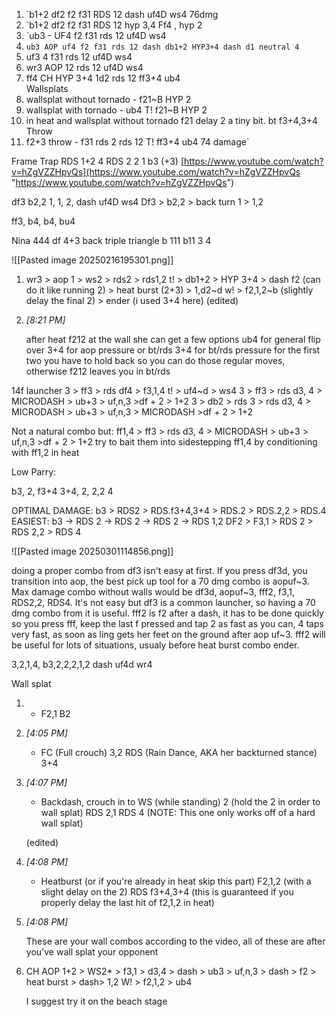 1. `b1+2 df2 f2 f31 RDS 12 dash uf4D ws4  76dmg
2. `b1+2 df2 f2 f31 RDS 12 hyp 3,4 Ff4 , hyp 2
3. `ub3 - UF4 f2 f31 rds 12 uf4D ws4 
4. `ub3 AOP uf4 f2 f31 rds 12 dash db1+2 HYP3+4 dash d1 neutral 4`
5. uf3 4 f31 rds 12 uf4D ws4 
6. wr3 AOP 12 rds 12 uf4D ws4 
7. ff4 CH HYP 3+4 1d2 rds 12 ff3+4 ub4  
Wallsplats
8. wallsplat without tornado - f21~B HYP 2 
9. wallsplat with tornado - ub4 T! f21~B HYP 2  
10. in heat and wallsplat without tornado f21 delay 2 a tiny bit. bt f3+4,3+4   
Throw
11. f2+3 throw - f31 rds 2 rds 12 T! ff3+4 ub4  74 damage`

Frame Trap
RDS 1+2 4 RDS 2 2 1
b3 (+3)
[https://www.youtube.com/watch?v=hZgVZZHpvQs](https://www.youtube.com/watch?v=hZgVZZHpvQs "https://www.youtube.com/watch?v=hZgVZZHpvQs")

df3 b2,2 1, 1, 2, dash uf4D ws4 
Df3 > b2,2 > back turn 1 > 1,2

ff3, b4, b4,  bu4

Nina
444
df 4+3
back triple triangle
b 111
b11 3 4

![[Pasted image 20250216195301.png]]
1. wr3 > aop 1 > ws2 > rds2 > rds1,2 t! > db1+2 > HYP 3+4 > dash f2 (can do it like running 2) > heat burst (2+3) > 1,d2~d w! > f2,1,2~b (slightly delay the final 2) > ender (i used 3+4 here) (edited)
    
2. _[_8:21 PM_]_
    
    after heat f212 at the wall she can get a few options ub4 for general flip over 3+4 for aop pressure or bt/rds 3+4 for bt/rds pressure for the first two you have to hold back so you can do those regular moves, otherwise f212 leaves you in bt/rds

14f launcher
3 > ff3 > rds df4 > f3,1,4 t! > uf4~d > ws4 
3 > ff3 > rds d3, 4 > MICRODASH > ub+3 > uf,n,3 >df + 2 > 1+2
3 > db2 > rds 3 > rds d3, 4 > MICRODASH > ub+3 > uf,n,3 > MICRODASH >df + 2 > 1+2

Not a natural combo but:
ff1,4 > ff3 > rds d3, 4 > MICRODASH > ub+3 > uf,n,3 >df + 2 > 1+2
try to bait them into sidestepping ff1,4 by conditioning with ff1,2 in heat


Low Parry:


b3, 2, f3+4 3+4, 2, 2,2 4

OPTIMAL DAMAGE: b3 > RDS2 > RDS.f3+4,3+4 > RDS.2 > RDS.2,2 > RDS.4
EASIEST: b3 -> RDS 2 -> RDS 2 -> RDS 2 -> RDS 1,2
DF2 > F3,1 > RDS 2 > RDS 2,2 > RDS 4

![[Pasted image 20250301114856.png]]

doing a proper combo from df3 isn't easy at first. If you press df3d, you transition into aop, the best pick up tool for a 70 dmg combo is aopuf~3. Max damage combo without walls would be df3d, aopuf~3, fff2, f3,1, RDS2,2, RDS4. It's not easy but df3 is a common launcher, so having a 70 dmg combo from it is useful. fff2 is f2 after a dash, it has to be done quickly so you press fff, keep the last f pressed and tap 2 as fast as you can, 4 taps very fast, as soon as ling gets her feet on the ground after aop uf~3. fff2 will be useful for lots of situations, usualy before heat burst combo ender.



3,2,1,4, b3,2,2,2,1,2 dash uf4d wr4

Wall splat

1. - F2,1 B2
    
2. _[_4:05 PM_]_
    
    - FC (Full crouch) 3,2 RDS (Rain Dance, AKA her backturned stance) 3+4
    
3. _[_4:07 PM_]_
    
    - Backdash, crouch in to WS (while standing) 2 (hold the 2 in order to wall splat) RDS 2,1 RDS 4 (NOTE: This one only works off of a hard wall splat)
    
    (edited)
    
4. _[_4:08 PM_]_
    
    - Heatburst (or if you're already in heat skip this part) F2,1,2 (with a slight delay on the 2) RDS f3+4,3+4 (this is guaranteed if you properly delay the last hit of f2,1,2 in heat)
    
5. _[_4:08 PM_]_
    
    These are your wall combos according to the video, all of these are after you've wall splat your opponent



6. CH AOP 1+2 > WS2* > f3,1 > d3,4 > dash > ub3 > uf,n,3 > dash > f2 > heat burst > dash> 1,2 W! > f2,1,2 > ub4
    
    I suggest try it on the beach stage